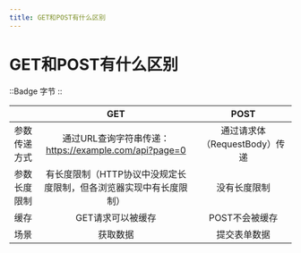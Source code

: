 ```yaml
---
title: GET和POST有什么区别
---
```


# GET和POST有什么区别

::Badge
字节
::

|              |                             GET                              |             POST              |
| :----------: | :----------------------------------------------------------: | :---------------------------: |
| 参数传递方式 |    通过URL查询字符串传递：https://example.com/api?page=0     | 通过请求体（RequestBody）传递 |
| 参数长度限制 | 有长度限制（HTTP协议中没规定长度限制，但各浏览器实现中有长度限制） |         没有长度限制          |
|     缓存     |                      GET请求可以被缓存                       |        POST不会被缓存         |
|    场景    | 获取数据 | 提交表单数据 |
